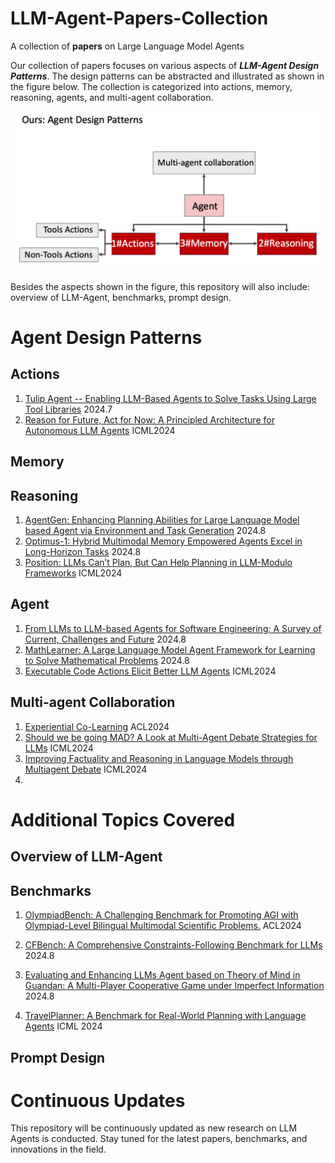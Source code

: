 # LLM-Agent-Papers-Collection
A collection of **papers** on Large Language Model Agents

Our collection of papers focuses on various aspects of ***LLM-Agent Design Patterns***. The design patterns can be abstracted and illustrated as shown in the figure below. The collection is categorized into actions, memory, reasoning, agents, and multi-agent collaboration.

![agent_design_pattern](assets/agent_design_pattern.png)

Besides the aspects shown in the figure, this repository will also include: overview of LLM-Agent, benchmarks, prompt design.

# Agent Design Patterns

## Actions

1. [Tulip Agent -- Enabling LLM-Based Agents to Solve Tasks Using Large Tool Libraries](https://arxiv.org/abs/2407.21778) 2024.7
1. [Reason for Future, Act for Now: A Principled Architecture for Autonomous LLM Agents](https://openreview.net/pdf?id=MGkeWJxQVl) ICML2024

## Memory

## Reasoning

1. [ AgentGen: Enhancing Planning Abilities for Large Language Model based Agent via Environment and Task Generation](https://arxiv.org/abs/2408.00764) 2024.8
1. [Optimus-1: Hybrid Multimodal Memory Empowered Agents Excel in Long-Horizon Tasks](https://arxiv.org/pdf/2408.03615) 2024.8
1. [Position: LLMs Can’t Plan, But Can Help Planning in LLM-Modulo Frameworks](https://arxiv.org/pdf/2402.01817) ICML2024

## Agent

1. [From LLMs to LLM-based Agents for Software Engineering: A Survey of Current, Challenges and Future](https://arxiv.org/abs/2408.02479) 2024.8
2. [MathLearner: A Large Language Model Agent Framework for Learning to Solve Mathematical Problems](https://arxiv.org/abs/2408.01779) 2024.8
3. [Executable Code Actions Elicit Better LLM Agents](https://arxiv.org/pdf/2402.01030) ICML2024



## Multi-agent Collaboration

1. [Experiential Co-Learning](https://arxiv.org/abs/2312.17025) ACL2024
1. [Should we be going MAD? A Look at Multi-Agent Debate Strategies for LLMs](https://openreview.net/forum?id=CrUmgUaAQp) ICML2024
1. [Improving Factuality and Reasoning in Language Models through Multiagent Debate](https://arxiv.org/pdf/2305.14325) ICML2024
1. 

# Additional Topics Covered

## Overview of LLM-Agent

## Benchmarks

1. [OlympiadBench: A Challenging Benchmark for Promoting AGI with Olympiad-Level Bilingual Multimodal Scientific Problems.](https://github.com/OpenBMB/OlympiadBench) ACL2024

1. [CFBench: A Comprehensive Constraints-Following Benchmark for LLMs](https://arxiv.org/abs/2408.01122) 2024.8

1. [Evaluating and Enhancing LLMs Agent based on Theory of Mind in Guandan: A Multi-Player Cooperative Game under Imperfect Information](https://arxiv.org/abs/2408.02559) 2024.8

1. [TravelPlanner: A Benchmark for Real-World Planning with Language Agents](https://arxiv.org/pdf/2402.01622) ICML 2024

   



## Prompt Design



# Continuous Updates

This repository will be continuously updated as new research on LLM Agents is conducted. Stay tuned for the latest papers, benchmarks, and innovations in the field.

